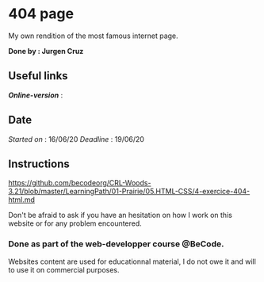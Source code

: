 404 page
=====================
My own rendition of the most famous internet page.

**Done by : Jurgen Cruz**


Useful links
------------

*__Online-version__* : 


Date
----  
*Started on* : 16/06/20 
*Deadline* : 19/06/20 


Instructions
------------  

https://github.com/becodeorg/CRL-Woods-3.21/blob/master/LearningPath/01-Prairie/05.HTML-CSS/4-exercice-404-html.md

Don't be afraid to ask if you have an hesitation on how I work on this website or for any problem encountered.

### Done as part of the web-developper course @BeCode.

Websites content are used for educationnal material, I do not owe it and will to use it on commercial purposes.